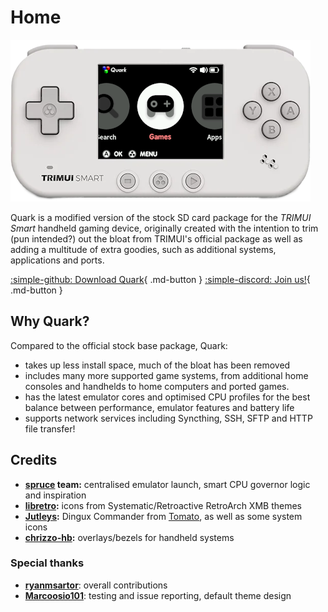 # Home

![A white TRIMUI Smart with the Quark default boot logo](assets/img/trimui_smart_quark.png)

Quark is a modified version of the stock SD card package for the *TRIMUI Smart* handheld gaming device, originally created with the intention to trim (pun intended?) out the bloat from TRIMUI's official package as well as adding a multitude of extra goodies, such as additional systems, applications and ports.

[:simple-github: Download Quark](https://github.com/cobaltgit/Quark/releases/latest){ .md-button }
[:simple-discord: Join us!](https://discord.gg/2jU6yQ4ZT9){ .md-button }

## Why Quark?

Compared to the official stock base package, Quark:

* takes up less install space, much of the bloat has been removed
* includes many more supported game systems, from additional home consoles and handhelds to home computers and ported games.
* has the latest emulator cores and optimised CPU profiles for the best balance between performance, emulator features and battery life
* supports network services including Syncthing, SSH, SFTP and HTTP file transfer!

## Credits

* **[spruce](https://github.com/spruceUI) team:** centralised emulator launch, smart CPU governor logic and inspiration
* **[libretro](https://www.retroarch.com/):** icons from Systematic/Retroactive RetroArch XMB themes
* **[Jutleys](https://github.com/Jutleys):** Dingux Commander from [Tomato](https://github.com/Jutleys/Trimui-Smart-Tomato), as well as some system icons
* **[chrizzo-hb](https://github.com/chrizzo-hb/knulli-bezels):** overlays/bezels for handheld systems

### Special thanks

* **[ryanmsartor](https://github.com/ryanmsartor)**: overall contributions
* **[Marcoosio101](https://github.com/Marcoosio101)**: testing and issue reporting, default theme design